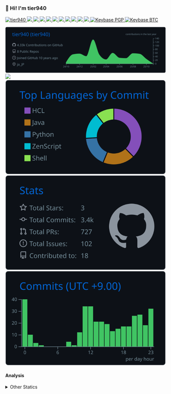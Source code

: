 ### 👋 Hi! I'm tier940

<p align="left"> 
  <a href="https://github.com/tier940/tier940/">
    <img src="https://komarev.com/ghpvc/?username=tier940" alt="tier940" />
  </a>
  <a href="http://twitter.com/tier940">
    <img height="20" src="https://img.shields.io/twitter/follow/tier940?label=Twitter&logo=twitter&style=flat" />
  </a>
  <a href="https://github.com/tier940">
    <img height="20" src="https://img.shields.io/github/followers/tier940?label=follow&logo=github&style=flat" />
  </a>
  <a href="https://www.reddit.com/user/tier940">
    <img height="20" src="https://img.shields.io/reddit/user-karma/combined/tier940?label=Reddit&logo=reddit&style=flat" />
  </a>
  <a href="https://stackoverflow.com/users/17317833/tier940">
    <img height="20" src="https://img.shields.io/stackexchange/stackoverflow/r/17317833?label=StackOverflow&logo=stack-overflow&style=flat" />
  </a>
  <a href="https://zenn.dev/tier940">
    <img height="20" src="https://zenn.badge.nikaera.com/s/tier940/likes" />
  </a>
  <a href="https://zenn.dev/tier940">
    <img height="20" src="https://zenn.badge.nikaera.com/s/tier940/followers" />
  </a>
  <a href="https://zenn.dev/tier940">
    <img height="20" src="https://zenn.badge.nikaera.com/s/tier940/articles" />
  </a>
  <a href="http://qiita.com/tier940">
    <img height="20" src="https://qiita-badge.apiapi.app/s/tier940/posts.svg" />
  </a>
  <a href="http://qiita.com/tier940">
    <img height="20" src="https://qiita-badge.apiapi.app/s/tier940/contributions.svg" />
  </a>
  <a href="https://github.com/tier940/tier940/">
    <img height="20" src="https://github.com/tier940/tier940/actions/workflows/main.yml/badge.svg" />
  </a>
  <a href="https://keybase.io/tier940">
    <img alt="Keybase PGP" src="https://img.shields.io/keybase/pgp/tier940">
  </a>
  <a href="https://keybase.io/tier940">
    <img alt="Keybase BTC" src="https://img.shields.io/keybase/btc/tier940">
  </a>
</p>

[![](https://raw.githubusercontent.com/tier940/tier940/main/profile-summary-card-output/github_dark/0-profile-details.svg)](https://github.com/vn7n24fzkq/github-profile-summary-cards)
[![](https://raw.githubusercontent.com/tier940/tier940/main/profile-summary-card-output/github_dark/1-repos-per-language.svg)](https://github.com/vn7n24fzkq/github-profile-summary-cards) [![](https://raw.githubusercontent.com/tier940/tier940/main/profile-summary-card-output/github_dark/2-most-commit-language.svg)](https://github.com/vn7n24fzkq/github-profile-summary-cards)
[![](https://raw.githubusercontent.com/tier940/tier940/main/profile-summary-card-output/github_dark/3-stats.svg)](https://github.com/vn7n24fzkq/github-profile-summary-cards) [![](https://raw.githubusercontent.com/tier940/tier940/main/profile-summary-card-output/github_dark/4-productive-time.svg)](https://github.com/vn7n24fzkq/github-profile-summary-cards)


#### Analysis
<!-- <img height="150" src="https://github.com/tier940/tier940/blob/master/images/stat.svg" alt="Alternative Text"/> -->

<details>
  <summary>Other Statics</summary>
  <!--START_SECTION:waka-->
![Code Time](http://img.shields.io/badge/Code%20Time-4%2C693%20hrs%2027%20mins-blue)

**🐱 My GitHub Data** 

> 📦 37.0 kB Used in GitHub's Storage 
 > 
> 💼 Opted to Hire
 > 
> 📜 11 Public Repositories 
 > 
> 🔑 6 Private Repositories 
 > 
**I'm an Early 🐤** 

```text
🌞 Morning                3315 commits        ████░░░░░░░░░░░░░░░░░░░░░   16.84 % 
🌆 Daytime                7060 commits        █████████░░░░░░░░░░░░░░░░   35.86 % 
🌃 Evening                7286 commits        █████████░░░░░░░░░░░░░░░░   37.00 % 
🌙 Night                  2029 commits        ███░░░░░░░░░░░░░░░░░░░░░░   10.30 % 
```
📅 **I'm Most Productive on Sunday** 

```text
Monday                   2060 commits        ███░░░░░░░░░░░░░░░░░░░░░░   10.46 % 
Tuesday                  3131 commits        ████░░░░░░░░░░░░░░░░░░░░░   15.90 % 
Wednesday                2543 commits        ███░░░░░░░░░░░░░░░░░░░░░░   12.92 % 
Thursday                 1890 commits        ██░░░░░░░░░░░░░░░░░░░░░░░   09.60 % 
Friday                   2796 commits        ████░░░░░░░░░░░░░░░░░░░░░   14.20 % 
Saturday                 3612 commits        █████░░░░░░░░░░░░░░░░░░░░   18.34 % 
Sunday                   3658 commits        █████░░░░░░░░░░░░░░░░░░░░   18.58 % 
```


📊 **This Week I Spent My Time On** 

```text
🕑︎ Time Zone: Asia/Tokyo

💬 Programming Languages: 
Other                    36 hrs 17 mins      ███████████████████░░░░░░   76.07 % 
Markdown                 6 hrs 58 mins       ████░░░░░░░░░░░░░░░░░░░░░   14.63 % 
YAML                     1 hr 44 mins        █░░░░░░░░░░░░░░░░░░░░░░░░   03.66 % 
Java                     1 hr 16 mins        █░░░░░░░░░░░░░░░░░░░░░░░░   02.67 % 
INI                      1 hr 11 mins        █░░░░░░░░░░░░░░░░░░░░░░░░   02.51 % 

🔥 Editors: 
Chrome                   38 hrs 33 mins      ████████████████████░░░░░   80.81 % 
VS Code                  9 hrs               █████░░░░░░░░░░░░░░░░░░░░   18.87 % 
IntelliJ IDEA            9 mins              ░░░░░░░░░░░░░░░░░░░░░░░░░   00.32 % 

💻 Operating System: 
Windows                  39 hrs 52 mins      █████████████████████░░░░   83.59 % 
Linux                    7 hrs 46 mins       ████░░░░░░░░░░░░░░░░░░░░░   16.29 % 
Unknown OS               3 mins              ░░░░░░░░░░░░░░░░░░░░░░░░░   00.13 % 
```

**I Mostly Code in Java** 

```text
Java                     16 repos            █████████████░░░░░░░░░░░░   51.61 % 
ZenScript                3 repos             ██░░░░░░░░░░░░░░░░░░░░░░░   09.68 % 
Shell                    2 repos             ██░░░░░░░░░░░░░░░░░░░░░░░   06.45 % 
Python                   2 repos             ██░░░░░░░░░░░░░░░░░░░░░░░   06.45 % 
HTML                     1 repo              █░░░░░░░░░░░░░░░░░░░░░░░░   03.23 % 
```



**Timeline**

![Lines of Code chart](https://raw.githubusercontent.com/tier940/tier940/main/assets/bar_graph.png)


 Last Updated on 31/10/2024 01:30:32 UTC
<!--END_SECTION:waka-->
</details>
